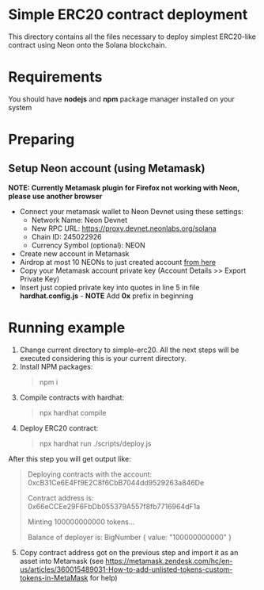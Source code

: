 # Simple ERC20 contract deployment
This directory contains all the files necessary to deploy simplest ERC20-like contract using Neon onto the Solana blockchain.

# Requirements
You should have **nodejs** and **npm** package manager installed on your system

# Preparing
## Setup Neon account (using Metamask)
**NOTE: Currently Metamask plugin for Firefox not working with Neon, please use another browser**
- Connect your metamask wallet to Neon Devnet using these settings:
    - Network Name: Neon Devnet
    - New RPC URL: https://proxy.devnet.neonlabs.org/solana
    - Chain ID: 245022926
    - Currency Symbol (optional): NEON
- Create new account in Metamask
- Airdrop at most 10 NEONs to just created account [from here](https://neonfaucet.org/)
- Copy your Metamask account private key (Account Details >> Export Private Key)
- Insert just copied private key into quotes in line 5 in file **hardhat.config.js** - **NOTE** Add **0x** prefix in beginning

# Running example
1. Change current directory to simple-erc20. All the next steps will be executed considering this is your current directory.
2. Install NPM packages:
    > npm i
3. Compile contracts with hardhat:
    > npx hardhat compile
4. Deploy ERC20 contract:
    > npx hardhat run ./scripts/deploy.js

After this step you will get output like:

> Deploying contracts with the account: 0xcB31Ce6E4Ff9E2C8f6CbB7044dd9529263a846De
>
> Contract address is:  0x66eCCEe29F6FbDb055379A557f8fb7716964dF1a
>
> Minting  100000000000  tokens...
>
> Balance of deployer is:  BigNumber { value: "100000000000" }

5. Copy contract address got on the previous step and import it as an asset into Metamask (see https://metamask.zendesk.com/hc/en-us/articles/360015489031-How-to-add-unlisted-tokens-custom-tokens-in-MetaMask for help)